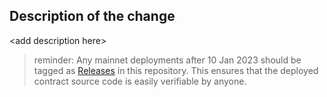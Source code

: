 ## Description of the change

\<add description here\>

> reminder: Any mainnet deployments after 10 Jan 2023 should be tagged as [Releases](https://github.com/ArtBlocks/artblocks-contracts/releases) in this repository. This ensures that the deployed contract source code is easily verifiable by anyone.
